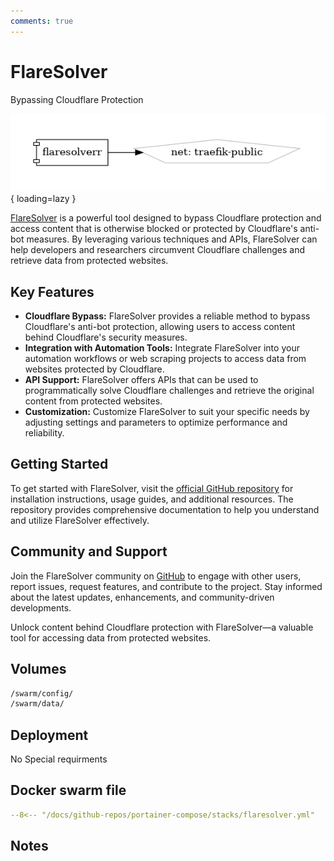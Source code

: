 ```yaml
---
comments: true
---
```


# FlareSolver

Bypassing Cloudflare Protection

![flaresolverr diagram](../assets/diagrams/flaresolverr.png){ loading=lazy }

[FlareSolver](https://github.com/FlareSolverr/FlareSolverr) is a powerful tool designed to bypass Cloudflare protection and access content that is otherwise blocked or protected by Cloudflare's anti-bot measures. By leveraging various techniques and APIs, FlareSolver can help developers and researchers circumvent Cloudflare challenges and retrieve data from protected websites.

## Key Features

- **Cloudflare Bypass:** FlareSolver provides a reliable method to bypass Cloudflare's anti-bot protection, allowing users to access content behind Cloudflare's security measures.
- **Integration with Automation Tools:** Integrate FlareSolver into your automation workflows or web scraping projects to access data from websites protected by Cloudflare.
- **API Support:** FlareSolver offers APIs that can be used to programmatically solve Cloudflare challenges and retrieve the original content from protected websites.
- **Customization:** Customize FlareSolver to suit your specific needs by adjusting settings and parameters to optimize performance and reliability.

## Getting Started

To get started with FlareSolver, visit the [official GitHub repository](https://github.com/FlareSolverr/FlareSolverr) for installation instructions, usage guides, and additional resources. The repository provides comprehensive documentation to help you understand and utilize FlareSolver effectively.

## Community and Support

Join the FlareSolver community on [GitHub](https://github.com/FlareSolverr/FlareSolverr) to engage with other users, report issues, request features, and contribute to the project. Stay informed about the latest updates, enhancements, and community-driven developments.

Unlock content behind Cloudflare protection with FlareSolver—a valuable tool for accessing data from protected websites.


## Volumes

```bash
/swarm/config/
/swarm/data/
```

## Deployment
No Special requirments

## Docker swarm file
``` yaml linenums="1" 
--8<-- "/docs/github-repos/portainer-compose/stacks/flaresolver.yml"
```

## Notes

